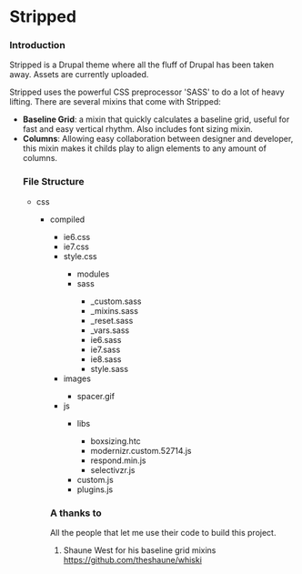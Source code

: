 Stripped
========
<h3>Introduction</h3>
<p>Stripped is a Drupal theme where all the fluff of Drupal has been taken away. Assets are currently uploaded.</p>
<p>Stripped uses the powerful CSS preprocessor 'SASS' to do a lot of heavy lifting. There are several mixins that come with Stripped:</p>
<ul>
<li><strong>Baseline Grid</strong>: a mixin that quickly calculates a baseline grid, useful for fast and easy vertical rhythm. Also includes font sizing mixin.</li>
<li><strong>Columns</strong>: Allowing easy collaboration between designer and developer, this mixin makes it childs play to align elements to any amount of columns.</li>

<h3>File Structure</h3>

<ul>
  <li>css</li>
  <ul>
    <li>compiled</li>
    <ul>
      <li>ie6.css</li>
      <li>ie7.css</li>
      <li>style.css</li>
    <ul>
    <li>modules</li>
    <li>sass</li>
    <ul>
      <li>_custom.sass</li>
      <li>_mixins.sass</li>
      <li>_reset.sass</li>
      <li>_vars.sass</li>
      <li>ie6.sass</li>
      <li>ie7.sass</li>
      <li>ie8.sass</li>
      <li>style.sass</li>
    </ul>
  </ul>
  <li>images</li>
  <ul>
    <li>spacer.gif</li>
  </ul>
  <li>js</li>
  <ul>
    <li>libs</li>
    <ul>
      <li>boxsizing.htc</li>
      <li>modernizr.custom.52714.js</li>
      <li>respond.min.js</li>
      <li>selectivzr.js</li>
    </ul>
    <li>custom.js</li>
    <li>plugins.js</li>
  </ul>
</ul>

<h3>A thanks to</h3>
All the people that let me use their code to build this project.

1. Shaune West for his baseline grid mixins <a href="https://github.com/theshaune/whiski" title="theshaune">https://github.com/theshaune/whiski</a>
    
